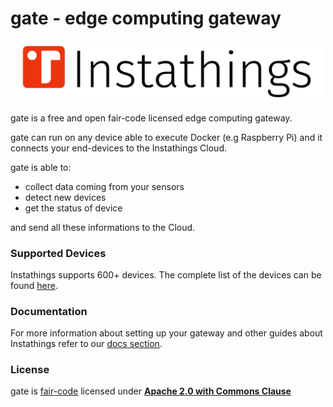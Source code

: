 # gate - edge computing gateway

<a href="https://www.instathings.io/" target="_blank">
    <img src="/images/instathings-logo-red.png" width="500"/>
</a>

gate is a free and open fair-code licensed edge computing gateway. 

gate can run on any device able to execute Docker (e.g Raspberry Pi) and it connects your end-devices to the Instathings Cloud.

gate is able to: 
* collect data coming from your sensors
* detect new devices
* get the status of device 

and send all these informations to the Cloud.

### Supported Devices
Instathings supports 600+ devices. The complete list of the devices can be found [here](https://docs.instathings.io/docs/all-devices.html).

### Documentation
For more information about setting up your gateway  and other guides about Instathings refer to our [docs section](https://docs.instathings.io/docs/guides/gateway-setup.html).

### License
gate is [fair-code](https://faircode.io/) licensed under [**Apache 2.0 with Commons Clause**](https://github.com/Instathings/gate/blob/master/LICENSE.md)


